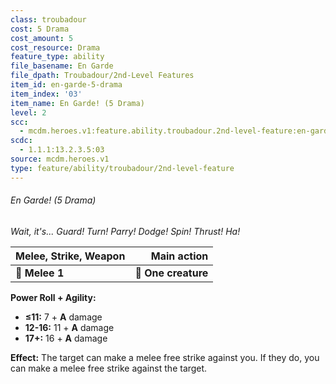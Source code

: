 ```yaml
---
class: troubadour
cost: 5 Drama
cost_amount: 5
cost_resource: Drama
feature_type: ability
file_basename: En Garde
file_dpath: Troubadour/2nd-Level Features
item_id: en-garde-5-drama
item_index: '03'
item_name: En Garde! (5 Drama)
level: 2
scc:
  - mcdm.heroes.v1:feature.ability.troubadour.2nd-level-feature:en-garde-5-drama
scdc:
  - 1.1.1:13.2.3.5:03
source: mcdm.heroes.v1
type: feature/ability/troubadour/2nd-level-feature
---
```


###### En Garde! (5 Drama)

*Wait, it's... Guard! Turn! Parry! Dodge! Spin! Thrust! Ha!*

| **Melee, Strike, Weapon** |     **Main action** |
| ------------------------- | ------------------: |
| **📏 Melee 1**            | **🎯 One creature** |

**Power Roll + Agility:**

- **≤11:** 7 + **A** damage
- **12-16:** 11 + **A** damage
- **17+:** 16 + **A** damage

**Effect:** The target can make a melee free strike against you. If they do, you can make a melee free strike against the target.

